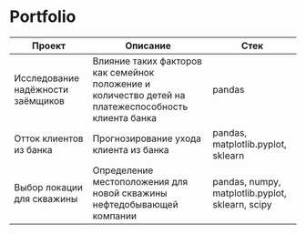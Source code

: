 # Portfolio

| Проект | Описание | Стек |
|----------------|---------|----------------|
| Исследование надёжности заёмщиков | Влияние таких факторов как семейнок положение и количество детей на платежеспособность клиента банка | pandas |
| Отток клиентов из банка | Прогнозирование ухода клиента из банка | pandas, matplotlib.pyplot, sklearn |
| Выбор локации для скважины | Определение местоположения для новой скважины нефтедобывающей компании |  pandas, numpy, matplotlib.pyplot, sklearn, scipy|
